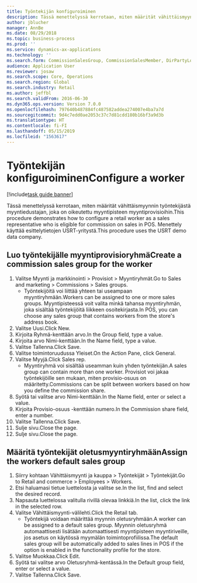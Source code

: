```yaml
---
title: Työntekijän konfiguroiminen
description: Tässä menettelyssä kerrotaan, miten määrität vähittäismyynnin työntekijästä myyntiedustajan, joka on oikeutettu myyntipisteen myyntiprovisioihin.
author: jblucher
manager: AnnBe
ms.date: 08/29/2018
ms.topic: business-process
ms.prod: ''
ms.service: dynamics-ax-applications
ms.technology: ''
ms.search.form: CommissionSalesGroup, CommissionSalesMember, DirPartyLookup, HcmWorker
audience: Application User
ms.reviewer: josaw
ms.search.scope: Core, Operations
ms.search.region: Global
ms.search.industry: Retail
ms.author: jeffbl
ms.search.validFrom: 2016-06-30
ms.dyn365.ops.version: Version 7.0.0
ms.openlocfilehash: 797640b487884fc487582addea274007e4ba7a7d
ms.sourcegitcommit: 9d4c7edd0ae2053c37c7d81cdd180b16bf3a9d3b
ms.translationtype: HT
ms.contentlocale: fi-FI
ms.lasthandoff: 05/15/2019
ms.locfileid: "1563617"
---
```

# <a name="configure-a-worker"></a><span data-ttu-id="2255e-103">Työntekijän konfiguroiminen</span><span class="sxs-lookup"><span data-stu-id="2255e-103">Configure a worker</span></span>

[!include[task guide banner](../includes/task-guide-banner.md)]

<span data-ttu-id="2255e-104">Tässä menettelyssä kerrotaan, miten määrität vähittäismyynnin työntekijästä myyntiedustajan, joka on oikeutettu myyntipisteen myyntiprovisioihin.</span><span class="sxs-lookup"><span data-stu-id="2255e-104">This procedure demonstrates how to configure a retail worker as a sales representative who is eligible for commission on sales in POS.</span></span> <span data-ttu-id="2255e-105">Menettely käyttää esittelytietojen USRT-yritystä.</span><span class="sxs-lookup"><span data-stu-id="2255e-105">This procedure uses the USRT demo data company.</span></span>


## <a name="create-a-commission-sales-group-for-the-worker"></a><span data-ttu-id="2255e-106">Luo työntekijälle myyntiprovisioryhmä</span><span class="sxs-lookup"><span data-stu-id="2255e-106">Create a commission sales group for the worker</span></span>
1. <span data-ttu-id="2255e-107">Valitse Myynti ja markkinointi > Provisiot > Myyntiryhmät.</span><span class="sxs-lookup"><span data-stu-id="2255e-107">Go to Sales and marketing > Commissions > Sales groups.</span></span>
    * <span data-ttu-id="2255e-108">Työntekijöitä voi liittää yhteen tai useampaan myyntiryhmään.</span><span class="sxs-lookup"><span data-stu-id="2255e-108">Workers can be assigned to one or more sales groups.</span></span> <span data-ttu-id="2255e-109">Myyntipisteessä voit valita minkä tahansa myyntiryhmän, joka sisältää työntekijöitä liikkeen osoitekirjasta.</span><span class="sxs-lookup"><span data-stu-id="2255e-109">In POS, you can choose any sales group that contains workers from the store's address book.</span></span>  
2. <span data-ttu-id="2255e-110">Valitse Uusi.</span><span class="sxs-lookup"><span data-stu-id="2255e-110">Click New.</span></span>
3. <span data-ttu-id="2255e-111">Kirjoita Ryhmä-kenttään arvo.</span><span class="sxs-lookup"><span data-stu-id="2255e-111">In the Group field, type a value.</span></span>
4. <span data-ttu-id="2255e-112">Kirjoita arvo Nimi-kenttään.</span><span class="sxs-lookup"><span data-stu-id="2255e-112">In the Name field, type a value.</span></span>
5. <span data-ttu-id="2255e-113">Valitse Tallenna.</span><span class="sxs-lookup"><span data-stu-id="2255e-113">Click Save.</span></span>
6. <span data-ttu-id="2255e-114">Valitse toimintoruudussa Yleiset.</span><span class="sxs-lookup"><span data-stu-id="2255e-114">On the Action Pane, click General.</span></span>
7. <span data-ttu-id="2255e-115">Valitse Myyjä.</span><span class="sxs-lookup"><span data-stu-id="2255e-115">Click Sales rep.</span></span>
    * <span data-ttu-id="2255e-116">Myyntiryhmä voi sisältää useamman kuin yhden työntekijän.</span><span class="sxs-lookup"><span data-stu-id="2255e-116">A sales group can contain more than one worker.</span></span> <span data-ttu-id="2255e-117">Provisiot voi jakaa työntekijöille sen mukaan, miten provisio-osuus on määritetty.</span><span class="sxs-lookup"><span data-stu-id="2255e-117">Commissions can be split between workers based on how you define the commission share.</span></span>  
8. <span data-ttu-id="2255e-118">Syötä tai valitse arvo Nimi-kenttään.</span><span class="sxs-lookup"><span data-stu-id="2255e-118">In the Name field, enter or select a value.</span></span>
9. <span data-ttu-id="2255e-119">Kirjoita Provisio-osuus -kenttään numero.</span><span class="sxs-lookup"><span data-stu-id="2255e-119">In the Commission share field, enter a number.</span></span>
10. <span data-ttu-id="2255e-120">Valitse Tallenna.</span><span class="sxs-lookup"><span data-stu-id="2255e-120">Click Save.</span></span>
11. <span data-ttu-id="2255e-121">Sulje sivu.</span><span class="sxs-lookup"><span data-stu-id="2255e-121">Close the page.</span></span>
12. <span data-ttu-id="2255e-122">Sulje sivu.</span><span class="sxs-lookup"><span data-stu-id="2255e-122">Close the page.</span></span>

## <a name="assign-the-workers-default-sales-group"></a><span data-ttu-id="2255e-123">Määritä työntekijät oletusmyyntiryhmään</span><span class="sxs-lookup"><span data-stu-id="2255e-123">Assign the workers default sales group</span></span>
1. <span data-ttu-id="2255e-124">Siirry kohtaan Vähittäismyynti ja kauppa > Työntekijät > Työntekijät.</span><span class="sxs-lookup"><span data-stu-id="2255e-124">Go to Retail and commerce > Employees > Workers.</span></span>
2. <span data-ttu-id="2255e-125">Etsi haluamasi tietue luettelosta ja valitse se.</span><span class="sxs-lookup"><span data-stu-id="2255e-125">In the list, find and select the desired record.</span></span>
3. <span data-ttu-id="2255e-126">Napsauta luettelossa valitulla rivillä olevaa linkkiä.</span><span class="sxs-lookup"><span data-stu-id="2255e-126">In the list, click the link in the selected row.</span></span>
4. <span data-ttu-id="2255e-127">Valitse Vähittäismyynti-välilehti.</span><span class="sxs-lookup"><span data-stu-id="2255e-127">Click the Retail tab.</span></span>
    * <span data-ttu-id="2255e-128">Työntekijä voidaan määrittää myynnin oletusryhmään.</span><span class="sxs-lookup"><span data-stu-id="2255e-128">A worker can be assigned to a default sales group.</span></span> <span data-ttu-id="2255e-129">Myynnin oletusryhmä automaattisesti lisätään automaattisesti myyntipisteen myyntiriveille, jos asetus on käytössä myymälän toimintoprofiilissa.</span><span class="sxs-lookup"><span data-stu-id="2255e-129">The default sales group will be automatically added to sales lines in POS if the option is enabled in the functionality profile for the store.</span></span>  
5. <span data-ttu-id="2255e-130">Valitse Muokkaa.</span><span class="sxs-lookup"><span data-stu-id="2255e-130">Click Edit.</span></span>
6. <span data-ttu-id="2255e-131">Syötä tai valitse arvo Oletusryhmä-kentässä.</span><span class="sxs-lookup"><span data-stu-id="2255e-131">In the Default group field, enter or select a value.</span></span>
7. <span data-ttu-id="2255e-132">Valitse Tallenna.</span><span class="sxs-lookup"><span data-stu-id="2255e-132">Click Save.</span></span>

